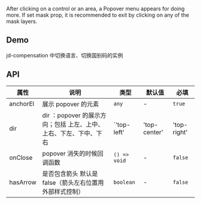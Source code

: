 After clicking on a control or an area, a Popover menu appears for doing more. If set mask prop, it is recommended to exit by clicking on any of the mask layers.

## Demo

jd-compensation 中切换语言、切换国别码的实例

## API

| 属性     | 说明                                                              | 类型                                                                                         | 默认值 | 必填    |
| -------- | ----------------------------------------------------------------- | -------------------------------------------------------------------------------------------- | ------ | ------- |
| anchorEl | 展示 popover 的元素                                               | `any`                                                                                        | -      | `true`  |
| dir      | dir ：popover 的展示方向；包括 上左、上中、上右、下左、下中、下右 | `'top-left' | 'top-center' | 'top-right' | 'bottom-left' | 'bottom-center' | 'bottom-right'` | -      | `true`  |
| onClose  | popover 消失的时候回调函数                                        | `() => void`                                                                                 | -      | `false` |
| hasArrow | 是否包含箭头 默认是 false（箭头左右位置用外部样式控制）           | `boolean`                                                                                    | -      | `false` |
